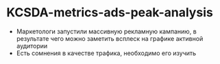 # KCSDA-metrics-ads-peak-analysis

- Маркетологи запустили массивную рекламную кампанию, в результате чего можно заметить всплеск на графике активной аудитории
- Есть сомнения в качестве трафика, необходимо его изучить
